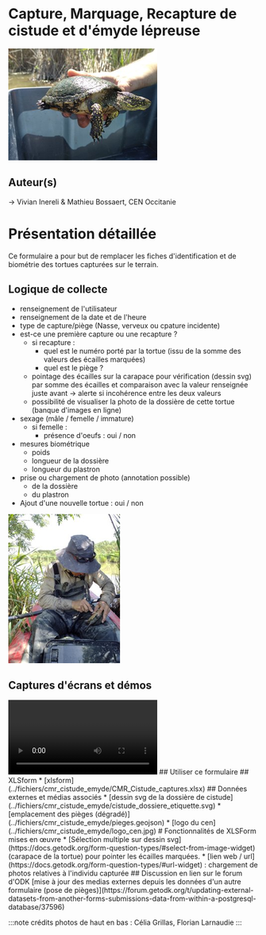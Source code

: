 # Capture, Marquage, Recapture de cistude et d'émyde lépreuse
![](../fichiers/cmr_cistude_emyde/images/Cistude_cgrillas.jpg)
## Auteur(s)
-> Vivian Inereli & Mathieu Bossaert, CEN Occitanie
# Présentation détaillée
Ce formulaire a pour but de remplacer les fiches d'identification et de biométrie des tortues capturées sur le terrain.
## Logique de collecte
* renseignement de l'utilisateur
* renseignement de la date et de l'heure
* type de capture/piège (Nasse, verveux ou cpature incidente)
* est-ce une première capture ou une recapture ?
  * si recapture :
    * quel est le numéro porté par la tortue (issu de la somme des valeurs des écailles marquées)
    * quel est le piège ?
  * pointage des écailles sur la carapace pour vérification (dessin svg) par somme des écailles et comparaison avec la valeur renseignée juste avant
   -> alerte si incohérence entre les deux valeurs
  * possibilité de visualiser la photo de la dossière de cette tortue (banque d'images en ligne)
* sexage (mâle / femelle / immature)
  * si femelle :
    * présence d'oeufs : oui / non
* mesures biométrique
  * poids
  * longueur de la dossière
  * longueur du plastron
* prise ou chargement de photo (annotation possible)
  * de la dossière
  * du plastron
* Ajout d'une nouvelle tortue : oui / non

![](../fichiers/cmr_cistude_emyde/images/Marquage_F.larnaudie.jpg)
## Captures d'écrans et démos
<video controls>
  <source src="/demo_formulaire_cistude.webm"/>
</video>
## Utiliser ce formulaire
## XLSform
* [xlsform](../fichiers/cmr_cistude_emyde/CMR_Cistude_captures.xlsx)
## Données externes et médias associés
* [dessin svg de la dossière de cistude](../fichiers/cmr_cistude_emyde/cistude_dossiere_etiquette.svg)
* [emplacement des pièges (dégradé)](../fichiers/cmr_cistude_emyde/pieges.geojson)
* [logo du cen](../fichiers/cmr_cistude_emyde/logo_cen.jpg)
# Fonctionnalités de XLSForm mises en œuvre
* [Sélection multiple sur dessin svg](https://docs.getodk.org/form-question-types/#select-from-image-widget) (carapace de la tortue) pour pointer les écailles marquées.
* [lien web / url](https://docs.getodk.org/form-question-types/#url-widget) : chargement de photos relatives à l'individu capturée
## Discussion en lien sur le forum d'ODK
[mise à jour des medias externes depuis les données d'un autre formulaire (pose de pièges)](https://forum.getodk.org/t/updating-external-datasets-from-another-forms-submissions-data-from-within-a-postgresql-database/37596)


:::note crédits photos
de haut en bas : Célia Grillas, Florian Larnaudie
:::